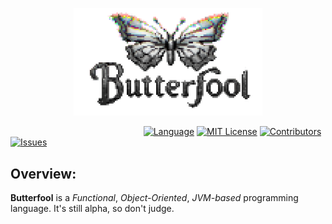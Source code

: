 <p align="center"><img width=60% src="resources/img/logo_scaled.png" alt="logo"></p>


&nbsp;&nbsp;&nbsp;&nbsp;&nbsp;&nbsp;&nbsp;&nbsp;&nbsp;&nbsp;&nbsp;&nbsp;&nbsp;&nbsp;&nbsp;&nbsp;&nbsp;&nbsp;&nbsp;&nbsp;
&nbsp;&nbsp;&nbsp;&nbsp;&nbsp;&nbsp;&nbsp;&nbsp;&nbsp;&nbsp;&nbsp;&nbsp;&nbsp;&nbsp;&nbsp;&nbsp;&nbsp;&nbsp;&nbsp;&nbsp;
&nbsp;&nbsp;&nbsp;&nbsp;&nbsp;&nbsp;&nbsp;&nbsp;&nbsp;&nbsp;&nbsp;
[![Language][scala-shield]][scala-url]
[![MIT License][license-shield]][license-url]
[![Contributors][contributors-shield]][contributors-url]
[![Issues][issues-shield]][issues-url]

## Overview:

**Butterfool** is a _Functional_, _Object-Oriented_, _JVM-based_ programming language. It's still alpha, so don't judge.

<!--
***
    GITHUB SHIELDS VARIABLES
***
-->

[scala-shield]: https://img.shields.io/badge/scala-%23DC322F.svg?style=flat&logo=scala&logoColor=white

[scala-url]: https://www.scala-lang.org/

[stars-shield]: https://img.shields.io/github/stars/FreshMag/butterfool.svg?style=flat

[stars-url]: https://github.com/FreshMag/butterfool/stargazers

[issues-shield]: https://img.shields.io/github/issues/FreshMag/butterfool.svg?style=flat

[issues-url]: https://github.com/FreshMag/butterfool/issues

[license-shield]: https://img.shields.io/github/license/FreshMag/butterfool.svg?style=flat

[license-url]: https://github.com/FreshMag/butterfool/blob/master/LICENSE.txt

[contributors-shield]: https://img.shields.io/github/contributors/FreshMag/butterfool.svg?style=flat

[contributors-url]: https://github.com/FreshMag/butterfool/graphs/contributors
